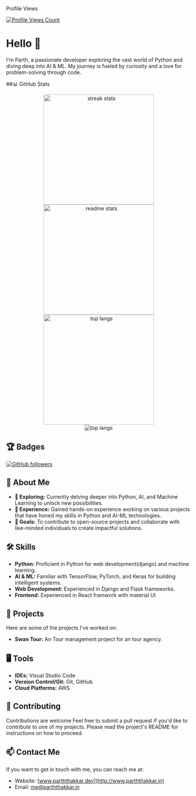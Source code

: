 Profile Views

[![Profile Views Count](https://profile-counter.glitch.me/parth5757/count.svg)](https://profile-counter.glitch.me/parth5757/count)
# Hello 👋

I'm Parth, a passionate developer exploring the vast world of Python and diving deep into AI & ML. My journey is fueled by curiosity and a love for problem-solving through code.


##📊 GitHub Stats
<br>
<div align=center>
<img width=300 src="https://github-readme-streak-stats-salesp07.vercel.app/?user=parth5757&count_private=true&theme=react&border_radius=10" alt="streak stats"/>
  <img width=300 src="https://github-readme-stats.vercel.app/api?username=parth5757&count_private=true&show_icons=true&theme=react&rank_icon=github&border_radius=10" alt="readme stats" />
  <img width=300 align="center" src="https://github-readme-stats.vercel.app/api/top-langs/?username=parth5757&hide=HTML&langs_count=8&layout=compact&theme=react&border_radius=10&size_weight=0.5&count_weight=0.5&exclude_repo=github-readme-stats" alt="top langs" />
  <br/>
  <img align="center" src="https://github-readme-activity-graph.vercel.app/graph?username=parth5757&theme=merko" alt="top langs" />
</div>

## 🏆 Badges

[![GitHub followers](https://img.shields.io/github/followers/parth5757?label=Follow&style=social)](https://github.com/parth5757)


## 🚀 About Me

- **🔭 Exploring:** Currently delving deeper into Python, AI, and Machine Learning to unlock new possibilities.
- **💼 Experience:** Gained hands-on experience working on various projects that have honed my skills in Python and AI-ML technologies.
- **🎯 Goals:** To contribute to open-source projects and collaborate with like-minded individuals to create impactful solutions.

## 🛠 Skills

- **Python:** Proficient in Python for web development(django) and machine learning.
- **AI & ML:** Familiar with TensorFlow, PyTorch, and Keras for building intelligent systems.
- **Web Development:** Experienced in Django and Flask frameworks.
- **Frontend:** Experienced in React framwork with material UI 

## 🌱 Projects

Here are some of the projects I've worked on:

- **Swan Tour:** An Tour management project for an tour agency.

## 🖥️ Tools

- **IDEs:** Visual Studio Code
- **Version Control/Git:** Git, GitHub
- **Cloud Platforms:** AWS

## 🤝 Contributing

Contributions are welcome Feel free to submit a pull request if you'd like to contribute to one of my projects. Please read the project's README for instructions on how to proceed.

## 📫 Contact Me

If you want to get in touch with me, you can reach me at:
- Website: [www.parththakkar.dev](http://www.parththakkar.in)
- Email: me@parththakkar.in

